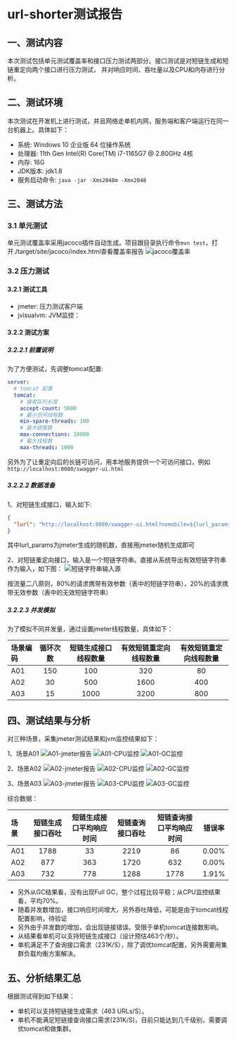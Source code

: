 # url-shorter测试报告

## 一、测试内容
本次测试包括单元测试覆盖率和接口压力测试两部分。接口测试是对短链生成和短链重定向两个接口进行压力测试，
并对响应时间、吞吐量以及CPU和内存进行分析。

## 二、测试环境
本次测试在开发机上进行测试，并且网络走单机内网，服务端和客户端运行在同一台机器上。具体如下：

- 系统: Windows 10 企业版 64 位操作系统
- 处理器: 11th Gen Intel(R) Core(TM) i7-1165G7 @ 2.80GHz 4核
- 内存: 16G
- JDK版本: jdk1.8
- 服务启动命令: `java -jar -Xms2048m -Xmx2048`

## 三、测试方法
### 3.1 单元测试
单元测试覆盖率采用jacoco插件自动生成。项目跟目录执行命令`mvn test`，打开./target/site/jacoco/index.html查看覆盖率报告
![jacoco覆盖率](./images/01-jacoco-report.png?raw=true)

### 3.2 压力测试
#### 3.2.1 测试工具
- jmeter: 压力测试客户端
- jvisualvm: JVM监控：

#### 3.2.2 测试方案

##### 3.2.2.1 前置说明
为了方便测试，先调整tomcat配置:
```yaml
server:
  # tomcat 配置
  tomcat:
    # 接收队列长度
    accept-count: 5000
    # 最小空闲线程数
    min-spare-threads: 100
    # 最大链接数
    max-connections: 10000
    # 最大线程数
    max-threads: 1000
```

另外为了让重定向后的长链可访问，用本地服务提供一个可访问接口，例如`http://localhost:8080/swagger-ui.html`

##### 3.2.2.2 数据准备
1、对短链生成接口，输入如下:
```json
{
  "lurl": "http://localhost:8080/swagger-ui.html?nomobile=${lurl_params}"
}
```
其中lurl_params为jmeter生成的随机数，直接用jmeter随机生成即可

2、对短链重定向接口，输入是一个短链字符串。直接从系统导出有效短链字符串作为输入，如下图：
![短链字符串输入源](./images/01-shorturl-data.png)

按流量二八原则，80%的请求携带有效参数（表中的短链字符串），20%的请求携带无效参数（表中的无效短链字符串）

##### 3.2.2.3 并发模拟
为了模拟不同并发量，通过设置jmeter线程数量，具体如下：

| 场景编码 | 循环次数 | 短链生成接口线程数量 | 有效短链重定向线程数量 |  有效短链重定向线程数量 |
| :-----| :----: |:----: | :----: | :----: |
| A01 | 150 | 100 | 320| 80 |
| A02 | 30 | 500 | 1600 | 400 |
| A03 | 15 | 1000 | 3200 | 800 |

## 四、测试结果与分析
对三种场景，采集jmeter测试结果和jvm监控结果如下：

1、场景A01
![A01-jmeter报告](./images/test_result/A01-sr.png)
![A01-CPU监控](./images/test_result/A01-jvvm.png)
![A01-GC监控](./images/test_result/A01-gc.png)


2、场景A02
![A02-jmeter报告](./images/test_result/A02-sr.png)
![A02-CPU监控](./images/test_result/A02-jvvm.png)
![A02-GC监控](./images/test_result/A02-gc.png)


3、场景A03
![A03-jmeter报告](./images/test_result/A03-sr.png)
![A03-CPU监控](./images/test_result/A03-jvvm.png)
![A03-GC监控](./images/test_result/A03-gc.png)


综合数据：

| 场景 | 短链生成接口吞吐 | 短链生成接口平均响应时间 | 短链查询接口吞吐 | 短链查询接口平均响应时间 | 错误率 |
| :-----| :----: |:----: | :----: | :----: | :----: |
| A01 | 1788 | 33 | 2219| 86 | 0.00% |
| A02 | 877 | 363 | 1720 | 632 | 0.00%  |
| A03 | 732 | 778 | 1288 | 1778 | 1.91% |

- 另外从GC结果看，没有出现Full GC，整个过程比较平稳；从CPU监控结果看，平均70%。
- 随着并发数增加，接口响应时间增大，另外吞吐降低，可能是由于tomcat线程配置影响，待验证
- 另外由于并发数的增加，会出现链接错误。受限于单机tomcat连接数影响。
- 从结果看单机可以支持短链生成接口（设计预估463个/秒）。 
- 单机满足不了查询接口需求（231K/S），除了调优tomcat配置，另外需要用集群负载均衡方案解决。


## 五、分析结果汇总
根据测试得到如下结果：
- 单机可以支持短链接生成需求（463 URLs/S）。
- 单机不能满足短链接查询接口需求(231K/S)，目前只能达到几千级别，需要调优tomcat和做集群。
